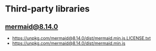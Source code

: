 # Third-party libraries

## mermaid@8.14.0

- <https://unpkg.com/mermaid@8.14.0/dist/mermaid.min.js.LICENSE.txt>
- <https://unpkg.com/mermaid@8.14.0/dist/mermaid.min.js>
